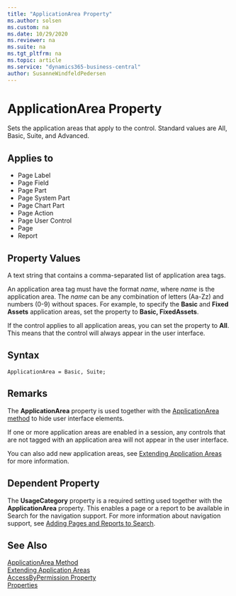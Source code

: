 ```yaml
---
title: "ApplicationArea Property"
ms.author: solsen
ms.custom: na
ms.date: 10/29/2020
ms.reviewer: na
ms.suite: na
ms.tgt_pltfrm: na
ms.topic: article
ms.service: "dynamics365-business-central"
author: SusanneWindfeldPedersen
---
```

[//]: # (START>DO_NOT_EDIT)
[//]: # (IMPORTANT:Do not edit any of the content between here and the END>DO_NOT_EDIT.)
[//]: # (Any modifications should be made in the .xml files in the ModernDev repo.)
# ApplicationArea Property
Sets the application areas that apply to the control. Standard values are All, Basic, Suite, and Advanced.

## Applies to
-   Page Label
-   Page Field
-   Page Part
-   Page System Part
-   Page Chart Part
-   Page Action
-   Page User Control
-   Page
-   Report

[//]: # (IMPORTANT: END>DO_NOT_EDIT)

## Property Values  
A text string that contains a comma-separated list of application area tags.  
  
An application area tag must have the format *name*, where *name* is the application area. The *name* can be any combination of letters (Aa-Zz) and numbers (0-9) without spaces. For example, to specify the **Basic** and **Fixed Assets** application areas, set the property to **Basic, FixedAssets**.  
  
If the control applies to all application areas, you can set the property to **All**. This means that the control will always appear in the user interface.  
 
## Syntax
```AL
ApplicationArea = Basic, Suite;
```

## Remarks  
The **ApplicationArea** property is used together with the [ApplicationArea method](../methods-auto/session/session-applicationarea-method.md) to hide user interface elements.  
  
If one or more application areas are enabled in a session, any controls that are not tagged with an application area will not appear in the user interface. 

You can also add new application areas, see [Extending Application Areas](../devenv-extending-application-areas.md) for more information.

## Dependent Property

The **UsageCategory** property is a required setting used together with the **ApplicationArea** property. This enables a page or a report to be available in Search for the navigation support. For more information about navigation support, see [Adding Pages and Reports to Search](../devenv-al-menusuite-functionality.md).  
   
## See Also  

[ApplicationArea Method](../methods-auto/session/session-applicationarea-method.md)  
[Extending Application Areas](../devenv-extending-application-areas.md)  
[AccessByPermission Property](devenv-accessbypermission-property.md)  
[Properties](devenv-properties.md)